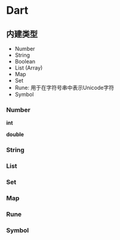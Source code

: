 # Dart

## 内建类型

- Number
- String
- Boolean
- List (Array)
- Map
- Set
- Rune: 用于在字符号串中表示Unicode字符
- Symbol

### Number

**int**

**double**

### String

### List

### Set

### Map

### Rune


### Symbol